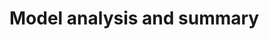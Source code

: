 # Model analysis and summary

<object data="../week12/week12.pdf" type="application/pdf" width="100%" height="900px"></object>
